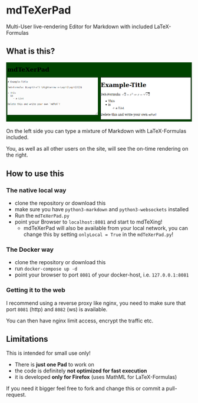 # mdTeXerPad
Multi-User live-rendering Editor for Markdown with included LaTeX-Formulas

## What is this?

![Screenshot of mdTeXerPad](mdTeXerPad.png)

On the left side you can type a mixture of Markdown with LaTeX-Formulas included.

You, as well as all other users on the site, will see the on-time rendering on the right.

## How to use this

### The native local way

- clone the repository or download this
- make sure you have `python3-markdown` and `python3-websockets` installed
- Run the `mdTeXerPad.py`
- point your Browser to `localhost:8081` and start to mdTeXing!
    - mdTeXerPad will also be available from your local network, you can change this by setting `onlyLocal = True` in the `mdTeXerPad.py`!

### The Docker way

- clone the repository or download this
- run `docker-compose up -d`
- point your browser to port `8081` of your docker-host, i.e. `127.0.0.1:8081`

### Getting it to the web

I recommend using a reverse proxy like nginx, you need to make sure that port `8081` (http) and `8082` (ws) is available.

You can then have nginx limit access, encrypt the traffic etc.

## Limitations

This is intended for small use only!

- There is **just one Pad** to work on
- the code is definitely **not optimized for fast execution**
- it is developed **only for Firefox** (uses MathML for LaTeX-Formulas)

If you need it bigger feel free to fork and change this or commit a pull-request.

